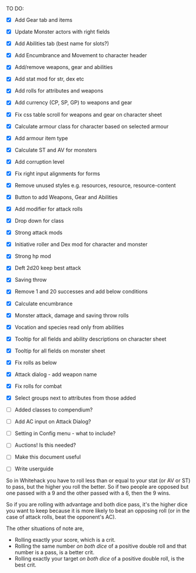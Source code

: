 TO DO:

- [x] Add Gear tab and items
- [x] Update Monster actors with right fields
- [x] Add Abilities tab (best name for slots?)
- [x] Add Encumbrance and Movement to character header
- [x] Add/remove weapons, gear and abilities
- [x] Add stat mod for str, dex etc
- [x] Add rolls for attributes and weapons
- [x] Add currency (CP, SP, GP) to weapons and gear
- [x] Fix css table scroll for weapons and gear on character sheet
- [x] Calculate armour class for character based on selected armour
- [x] Add armour item type
- [x] Calculate ST and AV for monsters
- [x] Add corruption level
- [x] Fix right input alignments for forms
- [x] Remove unused styles e.g. resources, resource, resource-content
- [x] Button to add Weapons, Gear and Abilities
- [x] Add modifier for attack rolls
- [x] Drop down for class
- [x] Strong attack mods
- [x] Initiative roller and Dex mod for character and monster
- [x] Strong hp mod
- [x] Deft 2d20 keep best attack
- [x] Saving throw 
- [x] Remove 1 and 20 successes and add below conditions
- [x] Calculate encumbrance
- [x] Monster attack, damage and saving throw rolls
- [x] Vocation and species read only from abilities
- [x] Tooltip for all fields and ability descriptions on character sheet
- [x] Tooltip for all fields  on monster sheet
- [x] Fix rolls as below
- [x] Attack dialog - add weapon name
- [x] Fix rolls for combat
- [x] Select groups next to attributes from those added
- [ ] Added classes to compendium?
- [ ] Add AC input on Attack Dialog?
- [ ] Setting in Config menu - what to include?
- [ ] Auctions! Is this needed?
- [ ] Make this document useful
- [ ] Write userguide


So in Whitehack you have to roll less than or equal to your stat (or AV or ST) to pass, but the higher you roll the better. So if two people are opposed but one passed with a 9 and the other passed with a 6, then the 9 wins.

So if you are rolling with advantage and both dice pass, it's the higher dice you want to keep because it is more likely to beat an opposing roll (or in the case of attack rolls, beat the opponent's AC).

The other situations of note are,
- Rolling exactly your score, which is a crit.
- Rolling the same number *on both dice* of a positive double roll and that number is a pass, is a better crit.
- Rolling exactly your target *on both dice* of a positive double roll, is the best crit.
